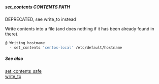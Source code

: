 ##### set_contents CONTENTS PATH

DEPRECATED, see write_to instead

Write contents into a file (and does nothing if it has been already found in there).

```bash
@ Writing hostname
  - set_contents 'centos-local' /etc/default/hostname
```

##### See also

[set_contents_safe](set_contents_safe.md)  
[write_to](write_to.md)  
